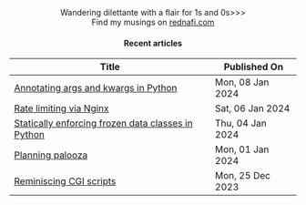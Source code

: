 <div align="center">
Wandering dilettante with a flair for 1s and 0s>>> <br>
Find my musings on <a href="https://rednafi.com/" rel="me">rednafi.com</a>
<div>

#### Recent articles

| Title | Published On |
| ----- | ------------ |
| [Annotating args and kwargs in Python](https://rednafi.com/python/annotate_args_and_kwargs/) | Mon, 08 Jan 2024 |
| [Rate limiting via Nginx](https://rednafi.com/go/rate_limiting_via_nginx/) | Sat, 06 Jan 2024 |
| [Statically enforcing frozen data classes in Python](https://rednafi.com/python/statically_enforcing_frozen_dataclasses/) | Thu, 04 Jan 2024 |
| [Planning palooza](https://rednafi.com/zephyr/planning_palooza/) | Mon, 01 Jan 2024 |
| [Reminiscing CGI scripts](https://rednafi.com/go/reminiscing_cgi_scripts/) | Mon, 25 Dec 2023 |

